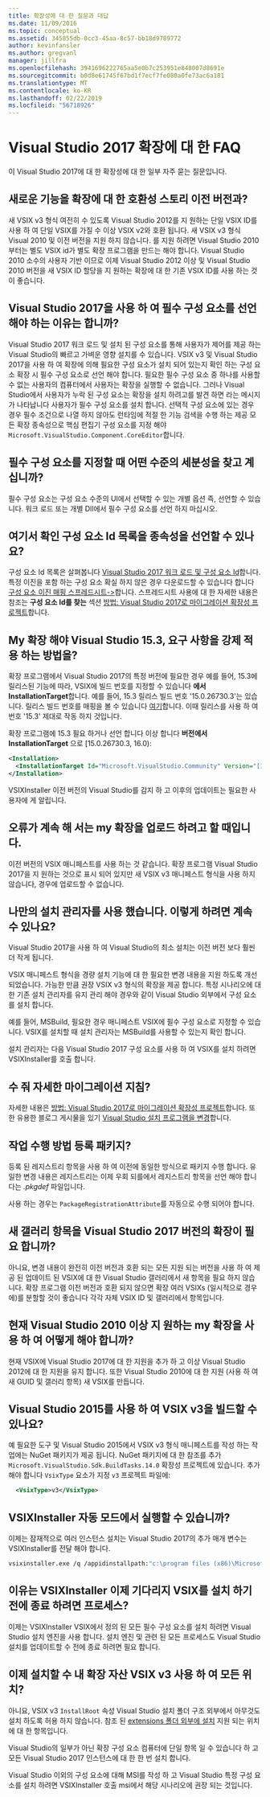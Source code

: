 ```yaml
---
title: 확장성에 대 한 질문과 대답
ms.date: 11/09/2016
ms.topic: conceptual
ms.assetid: 345855db-0cc3-45aa-8c57-bb18d9789772
author: kevinfansler
ms.author: gregvanl
manager: jillfra
ms.openlocfilehash: 3941696222765aa5e0b7c253951e848007d8691e
ms.sourcegitcommit: b0d8e61745f67bd1f7ecf7fe080a0fe73ac6a181
ms.translationtype: MT
ms.contentlocale: ko-KR
ms.lasthandoff: 02/22/2019
ms.locfileid: "56718926"
---
```

# <a name="faq-for-visual-studio-2017-extensibility"></a>Visual Studio 2017 확장에 대 한 FAQ

이 Visual Studio 2017에 대 한 확장성에 대 한 일부 자주 묻는 질문입니다.

## <a name="what-is-the-backwards-compatibility-story-for-extensions"></a>새로운 기능을 확장에 대 한 호환성 스토리 이전 버전과?

새 VSIX v3 형식 여전히 수 있도록 Visual Studio 2012를 지 원하는 단일 VSIX ID를 사용 하 여 단일 VSIX를 가질 수 이상 VSIX v2와 호환 됩니다. 새 VSIX v3 형식 Visual 2010 및 이전 버전을 지원 하지 않습니다. 를 지원 하려면 Visual Studio 2010 부터는 별도 VSIX id가 별도 확장 프로그램을 만드는 해야 합니다. Visual Studio 2010 소수의 사용자 기반 이므로 이제 Visual Studio 2012 이상 및 Visual Studio 2010 버전을 새 VSIX ID 할당을 지 원하는 확장에 대 한 기존 VSIX ID를 사용 하는 것이 좋습니다.

## <a name="why-do-i-need-to-declare-prerequisites-with-visual-studio-2017"></a>Visual Studio 2017을 사용 하 여 필수 구성 요소를 선언 해야 하는 이유는 합니까?

Visual Studio 2017 워크 로드 및 설치 된 구성 요소를 통해 사용자가 제어를 제공 하는 Visual Studio의 빠르고 가벼운 영향 설치를 수 있습니다. VSIX v3 및 Visual Studio 2017을 사용 하 여 확장에 의해 필요한 구성 요소가 설치 되어 있는지 확인 하는 구성 요소 확장 시 필수 구성 요소로 선언 해야 합니다. 필요한 필수 구성 요소 중 하나를 사용할 수 없는 사용자의 컴퓨터에서 사용자는 확장을 실행할 수 없습니다. 그러나 Visual Studio에서 사용자가 누락 된 구성 요소는 확장을 설치 하려고를 발견 하면 라는 메시지가 나타납니다 사용자가 필수 구성 요소를 설치 합니다. 선택적 구성 요소에 있는 경우 경우 필수 조건으로 나열 하지 않아도 런타임에 적절 한 기능 검색을 수행 하는 제공 모든 확장 종속성으로 핵심 편집기 구성 요소를 지정 해야 `Microsoft.VisualStudio.Component.CoreEditor`합니다.

## <a name="when-you-say-prerequisite-what-level-of-granularity-do-you-mean"></a>필수 구성 요소를 지정할 때 어떤 수준의 세분성을 찾고 계십니까?

필수 구성 요소는 구성 요소 수준의 UI에서 선택할 수 있는 개별 옵션 즉, 선언할 수 있습니다. 워크 로드 또는 개별 Dll에서 필수 구성 요소를 선언 하지 마십시오.

## <a name="where-do-i-find-a-list-of-component-ids-so-i-can-declare-dependencies"></a>여기서 확인 구성 요소 Id 목록을 종속성을 선언할 수 있나요?

구성 요소 Id 목록은 살펴봅니다 [Visual Studio 2017 워크 로드 및 구성 요소 Id](https://aka.ms/vs2017componentIDs)합니다. 특정 이진을 포함 하는 구성 요소 확실 하지 않은 경우 다운로드할 수 있습니다 합니다 [구성 요소 이진 매핑 스프레드시트->](https://aka.ms/vs2017componentid-binaries)합니다. 스프레드시트 사용에 대 한 자세한 내용은 참조는 **구성 요소 Id를 찾는** 섹션 [방법: Visual Studio 2017로 마이그레이션 확장성 프로젝트](how-to-migrate-extensibility-projects-to-visual-studio-2017.md)합니다.

## <a name="my-extension-requires-visual-studio-153-how-do-i-enforce-that-requirement"></a>My 확장 해야 Visual Studio 15.3, 요구 사항을 강제 적용 하는 방법을?

확장 프로그램에서 Visual Studio 2017의 특정 버전에 필요한 경우 예를 들어, 15.3에 릴리스된 기능에 따라, VSIX에 빌드 번호를 지정할 수 있습니다 **에서 InstallationTarget**합니다. 예를 들어, 15.3 릴리스 빌드 번호 '15.0.26730.3'는 있습니다. 릴리스 빌드 번호를 매핑을 볼 수 있습니다 [여기](../install/visual-studio-build-numbers-and-release-dates.md)합니다. 이때 릴리스를 사용 하 여 번호 '15.3' 제대로 작동 하지 것입니다.

확장 프로그램에 15.3 필요 하거나 선언 합니다 이상 합니다 **버전에서 InstallationTarget** 으로 [15.0.26730.3, 16.0):

```xml
<Installation>
  <InstallationTarget Id="Microsoft.VisualStudio.Community" Version="[15.0.26730.3, 16.0)" />
</Installation>
```

VSIXInstaller 이전 버전의 Visual Studio를 감지 하 고 이후의 업데이트는 필요한 사용자에 게 알립니다.

## <a name="i-keep-getting-an-error-when-i-try-to-upload-my-extension"></a>오류가 계속 해 서는 my 확장을 업로드 하려고 할 때입니다.

이전 버전의 VSIX 매니페스트를 사용 하는 것 같습니다. 확장 프로그램 Visual Studio 2017을 지 원하는 것으로 표시 되어 있지만 새 VSIX v3 매니페스트 형식을 사용 하지 않습니다, 경우에 업로드할 수 없습니다.

## <a name="i-use-my-own-installer-can-i-continue-to-do-that"></a>나만의 설치 관리자를 사용 했습니다. 이렇게 하려면 계속 수 있나요?

Visual Studio 2017을 사용 하 여 Visual Studio의 최소 설치는 이전 버전 보다 훨씬 더 작게 됩니다.

VSIX 매니페스트 형식을 경량 설치 기능에 대 한 필요한 변경 내용을 지원 하도록 개선 되었습니다. 가능한 만큼 권장 VSIX v3 형식의 확장을 제공 합니다. 특정 시나리오에 대 한 기존 설치 관리자를 유지 관리 해야 경우와 같이 Visual Studio 외부에서 구성 요소를 설치 합니다.

예를 들어, MSBuild, 필요한 경우 매니페스트 VSIX에 필수 구성 요소로 지정할 수 있습니다. VSIX를 설치할 때 설치 관리자는 MSBuild를 사용할 수 있는지 확인 합니다.

설치 관리자는 다음 Visual Studio 2017 구성 요소를 사용 하 여 VSIX를 설치 하려면 VSIXInstaller를 호출 합니다.

## <a name="can-you-give-me-more-migration-guidance"></a>수 줘 자세한 마이그레이션 지침?

자세한 내용은 [방법: Visual Studio 2017로 마이그레이션 확장성 프로젝트](how-to-migrate-extensibility-projects-to-visual-studio-2017.md)합니다. 또한 유용한 블로그 게시물을 있기 [Visual Studio 설치 프로그램을 변경](https://devblogs.microsoft.com/setup/changes-to-visual-studio-15-setup/)합니다.

## <a name="how-do-i-do-package-registration"></a>작업 수행 방법 등록 패키지?

등록 된 레지스트리 항목을 사용 하 여 이전에 동일한 방식으로 패키지 수행 합니다. 유일한 변경 내용은 레지스트리는 이제 우회 되를에서 레지스트리 항목을 선언 해야 합니다는 *.pkgdef* 파일입니다.

사용 하는 경우는 `PackageRegistrationAttribute`를 자동으로 수행 되어야 합니다.

## <a name="will-i-need-a-new-gallery-entry-for-the-visual-studio-2017-version-of-my-extension"></a>새 갤러리 항목을 Visual Studio 2017 버전의 확장이 필요 합니까?

아니요, 변경 내용이 완전히 이전 버전과 호환 되는 모든 지원 되는 버전을 사용 하 여 제공 된 업데이트 된 VSIX에 대 한 Visual Studio 갤러리에서 새 항목을 필요 하지 않습니다. 확장 프로그램 이전 버전과 호환 되지 않으면 확장 여러 VSIXs (일시적으로 경우에)를 분할할 것이 좋습니다 각각 자체 VSIX ID 및 갤러리에서 항목입니다.

## <a name="what-should-i-do-with-my-extension-that-currently-supports-visual-studio-2010-and-later"></a>현재 Visual Studio 2010 이상 지 원하는 my 확장을 사용 하 여 어떻게 해야 합니까?

현재 VSIX에 Visual Studio 2017에 대 한 지원을 추가 하 고 이상 Visual Studio 2012에 대 한 지원을 유지 합니다. 또한 Visual Studio 2010에 대 한 지원 (사용 하 여 새 GUID 및 갤러리 항목) 새 VSIX를 만듭니다.

## <a name="can-i-build-a-vsix-v3-with-visual-studio-2015"></a>Visual Studio 2015를 사용 하 여 VSIX v3을 빌드할 수 있나요?

예 필요한 도구 및 Visual Studio 2015에서 VSIX v3 형식 매니페스트를 작성 하는 작업에는 NuGet 패키지가 제공 됩니다. NuGet 패키지에 대 한 참조를 추가 `Microsoft.VisualStudio.Sdk.BuildTasks.14.0` 확장성 프로젝트에 있습니다. 추가 해야 합니다 `VsixType` 요소가 지정 `v3` 프로젝트 파일에:

```xml
  <VsixType>v3</VsixType>
```

## <a name="can-i-run-the-vsixinstaller-in-quiet-mode"></a>VSIXInstaller 자동 모드에서 실행할 수 있습니까?

이제는 잠재적으로 여러 인스턴스 설치는 Visual Studio 2017의 추가 매개 변수는 VSIXInstaller를 전달 해야 합니다.

```bash
vsixinstaller.exe /q /appidinstallpath:"c:\program files (x86)\Microsoft Visual Studio\2017\Enterprise\Common7\IDE\devenv.exe" /appidname:"Visual Studio" /logFile:<path to log file> /skuName:Enterprise /skuVersion:15.0.25810.0 "KendoUI.Mvc.VSPackage.vsix"
```

## <a name="why-does-the-vsixinstaller-now-wait-for-processes-to-exit-before-installing-the-vsix"></a>이유는 VSIXInstaller 이제 기다리지 VSIX를 설치 하기 전에 종료 하려면 프로세스?

이제는 VSIXInstaller VSIX에서 정의 된 모든 필수 구성 요소를 설치 하려면 Visual Studio 설치 엔진을 사용 합니다. 설치 엔진 및 관련 된 모든 프로세스도 Visual Studio 설치를 업데이트할 수 전에 종료 하려면 필요 합니다.

## <a name="can-i-now-install-my-extension-assets-to-any-location-with-vsix-v3"></a>이제 설치할 수 내 확장 자산 VSIX v3 사용 하 여 모든 위치?

아니요, VSIX v3 `InstallRoot` 속성 Visual Studio 설치 폴더 구조 외부에서 아무것도 설치 하도록 허용 하지 않습니다. 참조 된 [extensions 폴더 외부에 설치](set-install-root.md) 지원 되는 위치에 대 한 항목입니다.

Visual Studio의 일부가 아닌 확장 구성 요소 컴퓨터에 단일 항목 일 수 있습니다 하 고 모든 Visual Studio 2017 인스턴스에 대 한 한 번 설치 합니다.

Visual Studio 이외의 구성 요소에 대해 MSI를 작성 하 고 Visual Studio 특정 구성 요소를 설치 하려면 VSIXInstaller 호출 msi에서 해당 시나리오에 권장 되는 것입니다.